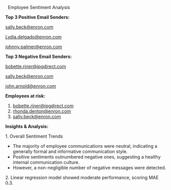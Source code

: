 &nbsp;					Employee Sentiment Analysis



**Top 3 Positive Email Senders:**

sally.beck@enron.com

Lydia.delgado@enron.com

johnny.palmer@enron.com



**Top 3 Negative Email Senders:**

bobette.riner@ipgdirect.com

sally.beck@enron.com

john.arnold@enron.com



**Employees at risk:**

1. bobette.riner@ipgdirect.com
2. rhonda.denton@enron.com
3. sally.beck@enron.com



**Insights \& Analysis:**

1\. Overall Sentiment Trends

* The majority of employee communications were neutral, indicating a generally formal and informative communication style.
* Positive sentiments outnumbered negative ones, suggesting a healthy internal communication culture.
* However, a non-negligible number of negative messages were detected.

2\. Linear regression model showed moderate performance, scoring MAE 0.3.


